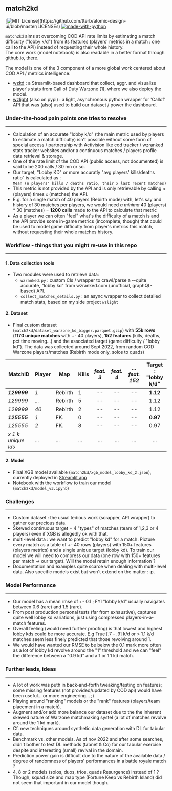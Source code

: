 ## match2kd
[![MIT License](https://img.shields.io/apm/l/atomic-design-ui.svg?)](https://github.com/tterb/atomic-design-ui/blob/master/LICENSEs)
[![made-with-python](https://img.shields.io/badge/Made%20with-Python-1f425f.svg)](https://www.python.org/)

`match2kd` aims at overcoming COD API rate limits by estimating a match difficulty ("lobby k/d") from its features (players' metrics in a match : one call to the API) instead of requesting their whole history. <br> The core work (model notebook) is also readable in a better format through github.io, [there](https://matthieuvion-wzkd-home-xx.com).<br>


The model is one of the 3 component of a more global work centered about COD API / metrics intelligence:<br>
- [wzkd](https://github.com/matthieuvion/wzkd) : a Streamlit-based dashboard that collect, aggr. and visualize player's stats from Call of Duty Warzone (1), where we also deploy the model.<br>
- [wzlight](https://github.com/matthieuvion/wzlight) (also on pypi) : a light, asynchronous python wrapper for 'Callof' API that was (also) used to build our dataset / power the dashboard.

### Under-the-hood pain points one tries to resolve
---
- Calculation of an accurate "lobby k/d" (the main metric used by players to estimate a match difficulty) isn't possible without some form of special access / partnership with Activision  like cod tracker / wzranked stats tracker websites and/or a continuous matches / players profile data retrieval & storage.
- One of the rate limit of the COD API (public access, not documented) is said to be 200 calls / 30 mn or so.
- Our target, "Lobby KD" or more accuratly "avg players' kills/deaths ratio" is calculated as :<br> `Mean (n players' kills / deaths ratio, their x last recent matches)`
- This metric is not provided by the API and is only retrievable by calling `n` (players) times `x` (matches) the API.
- E.g. for a single match of 40 players (Rebirth mode) with, let's say and history of 30 matches per players, we would need *a minima* 40 (players) * 30 (matches) = **1200 calls** made to the API to calculate that metric
- As a player we can often "feel" what's the difficulty of a match is and the API provide some in-game metrics (incomplete, though) that could be used to model game difficulty from player's metrics this match, without requesting their whole matches history.

### Workflow - things that you might re-use in this repo
---

#### 1. Data collection tools
* Two modules were used to retrieve data:
    * `wzranked.py` : custom Cls / wrapper to crawl/parse a --quite accurate, "lobby kd" from wzranked.com (unofficial, graphQL-based) API.
    * `collect_matches_details.py` : an async wrapper to collect detailed match stats, based on my side project `wzlight` <br>

#### 2. Dataset
- Final custom dataset (`match2kd/dataset_warzone_kd_bigger.parquet.gzip`) with **55k rows** (**1170 unique matches** with +- 40 players), **152 features** (kills, deaths, pct time moving...) and the associated target (game difficulty / "lobby kd"). The data was collected around Sept 2022, from random COD Warzone players/matches (Rebirth mode only, solos to quads)

| MatchID | Player | Map | Kills | *feat. 3* | *feat. 4* | *... feat. 152* | Target : "lobby k/d"|
| --- | --- | --- | --- | :---: | :---: | :---: | :---: |
| ***129999***|*1*|Rebirth|1|--|--|--|**1.12**|
| *129999*|*...*|Rebirth|5|--|--|--|1.12|
| *129999*|*40*|Rebirth|2|--|--|--|1.12|
| ***125555***|*1*|FK.|0|--|--|--|**0.97**|
| *125555*|*2*|FK.|8|--|--|--|0.97|
|*x 1 k unique Ids*|...|...|...|...|...|...|...|

#### 2. Model
- Final XGB model available (`match2kd/xgb_model_lobby_kd_2.json`), currently deployed in [Streamlit app](https://github.com/matthieuvion/wzkd)
- Notebook with the workflow to train our model (`match2kd/model_v3.ipynb`)

### Challenges
---
- Custom dataset : the usual tedious work (scrapper, API wrapper) to gather our precious data.
- Skewed continuous target + 4 "types" of matches (team of 1,2,3 or 4 players) even if XGB is allegedly ok with that.
- multi-level data : we want to predict "lobby kd" for a match. Picture every match as a table of +- 40 rows (players) with 150+ features (players metrics) and a single unique target (lobby kd). To train our model we will need to compress our data (one row with 150+ features per match -> our target). Will the model retain enough information ?
- Documentation and examples quite scarce when dealing with multi-level data. Also specific models exist but won't extend on the matter :-p.

### Model Performance
---
- Our model has a mean rmse of +- 0.1 ; FYI "lobby k/d" usually navigates between 0.6 (rare) and 1.5 (rare).
- From post production personal tests (far from exhaustive), captures quite well lobby kd variations, just using compressed players-in-a-match features.
- Overall feeling (would need further proofing) is that lowest and highest lobby kds could be more accurate. E.g True [.7 - .9] k/d or > 1.1 k/d matches seem less finely predicted that those revolving around 1.
- We would have wanted our RMSE to be below the 0.1 mark more often as a lot of lobby kd revolve around the "1" threshold and we can "feel" the difference between a "0.9 kd" and a 1 or 1.1 kd match.

### Further leads, ideas
---
- A lot of work was puth in back-and-forth tweaking/testing on features; some missing features (not provided/updated by COD api) would have been useful... or more engineering... ;)
- Playing around "ranking" models or the "rank" features (players/team placement in a match).
- Augment and/or add more balance our dataset due to the the inherent skewed nature of Warzone matchmaking systel (a lot of matches revolve around the 1 kd mark).
- Cf. new techniques around synthetic data generation with DL for tabular data.
- Benchmark vs. other models. As of nov 2022 and after some searches, didn't bother to test DL methods (tabnet & Co) for our tabular exercise despite and interesting (small) revival in the domain.
- Prediction power gain is difficult due to the nature of the available data / degree of randomness of players' performances in a battle royale match ?
- 4, 8 or 2 models (solos, duos, trios, quads Resurgence) instead of 1 ? Though, squad size and map type (Fortune Keep vs Rebirth Island) did not seem that important in our model though.


